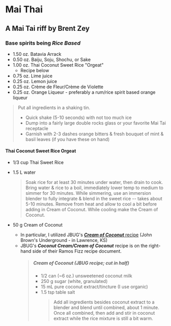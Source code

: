 # Mai Thai

## A Mai Tai riff by Brent Zey

### Base spirits being _Rice Based_

- 1.50 oz. Batavia Arrack
- 0.50 oz. Baiju, Soju, Shochu, or Sake
- 1.00 oz. Thai Coconut Sweet Rice "Orgeat"
  - Recipe below
- 0.75 oz. Lime juice
- 0.25 oz. Lemon juice
- 0.25 oz. Crème de Fleur/Crème de Violette
- 0.25 oz. Orange Liqueur - preferably a rum/rice spirit based orange liqueur

> Put all ingredients in a shaking tin.
>
> - Quick shake (5-10 seconds) with not too much ice
> - Dump into a fairly large double rocks glass or your favorite Mai Tai receptacle
> - Garnish with 2-3 dashes orange bitters & fresh bouquet of mint & basil leaves (if you have these on hand)

#### Thai Coconut Sweet Rice Orgeat

- 1/3 cup Thai Sweet Rice
- 1.5 L water

  > Soak rice for at least 30 minutes under water, then drain to cook.
  > Bring water & rice to a boil, immediately lower temp to medium to simmer for 30 minutes.
  > While simmering, use an immersion blender to fully integrate & blend in the sweet rice -- takes about 5-10 minutes.
  > Remove from heat and allow to cool a bit before adding in Cream of Coconut. While cooling make the Cream of Coconut.

- 50 g Cream of Coconut
  - In particular, I utilized JBUG's [**_Cream of Coconut_** recipe](https://docs.google.com/document/d/1HjRrQ8nUBAdkEyhP7AbH442cavyeje88eW9y9YzTrQg/edit) (John Brown's Underground - in Lawrence, KS)
  - JBUG's **_Coconut Cream/Cream of Coconut_** recipe is on the right-hand side of their Ramos Fizz recipe document.
    > ##### Cream of Coconut (JBUG recipe; cut in half)
    >
    > - 1/2 can (~6 oz.) unsweetened coconut milk
    > - 250 g sugar (white, granulated)
    > - 15 mL pure coconut extract/tincture (I use organic)
    > - 1.5 tsp table salt
    >   > Add all ingredients besides coconut extract to a blender and blend until combined, about 1 minute.
    >   > Once all combined, then add and stir in coconut extract while the rice mixture is still a bit warm.
